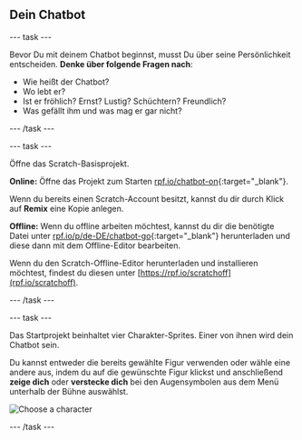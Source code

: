 ## Dein Chatbot

--- task ---

Bevor Du mit deinem Chatbot beginnst, musst Du über seine Persönlichkeit entscheiden. **Denke über folgende Fragen nach**:

+ Wie heißt der Chatbot?
+ Wo lebt er?
+ Ist er fröhlich? Ernst? Lustig? Schüchtern? Freundlich?
+ Was gefällt ihm und was mag er gar nicht?

--- /task ---

--- task ---

Öffne das Scratch-Basisprojekt.

**Online:** Öffne das Projekt zum Starten [rpf.io/chatbot-on](http://rpf.io/chatbot-on){:target="_blank"}.

Wenn du bereits einen Scratch-Account besitzt, kannst du dir durch Klick auf **Remix** eine Kopie anlegen.

**Offline:** Wenn du offline arbeiten möchtest, kannst du dir die benötigte Datei unter [rpf.io/p/de-DE/chatbot-go](http://rpf.io/p/de-DE/chatbot-go){:target="_blank"} herunterladen und diese dann mit dem Offline-Editor bearbeiten.

Wenn du den Scratch-Offline-Editor herunterladen und installieren möchtest, findest du diesen unter [https://rpf.io/scratchoff](rpf.io/scratchoff).

--- /task ---

--- task ---

Das Startprojekt beinhaltet vier Charakter-Sprites. Einer von ihnen wird dein Chatbot sein.

Du kannst entweder die bereits gewählte Figur verwenden oder wähle eine andere aus, indem du auf die gewünschte Figur klickst und anschließend **zeige dich** oder **verstecke dich** bei den Augensymbolen aus dem Menü unterhalb der Bühne auswählst.

![Choose a character](images/chatbot-characters.png)

--- /task ---